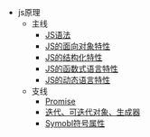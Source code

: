 - js原理
    - 主线
        - [JS语法](base.md)
        - [JS的面向对象特性](oop.md)
        - [JS的结构化特性](structured.md)
        - [JS的函数式语言特性](functional.md)
        - [JS的动态语言特性](dynamicLanguage.md)
    - 支线
        - [Promise](promise.md)
        - [迭代、可迭代对象、生成器](iterator.md)
        - [Symobl符号属性](Symbol.md)